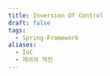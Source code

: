 ```yaml
---
title: Inversion Of Control
draft: false
tags:
  - Spring-Framework
aliases:
  - IoC
  - 제어의 역전
---
```

